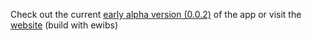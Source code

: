 Check out the current [early alpha version (0.0.2)](https://github.com/ewibs/.github/releases/tag/v0.0.2-alpha) of the app or
visit the [website](https://ewibs.github.io/) (build with ewibs)
